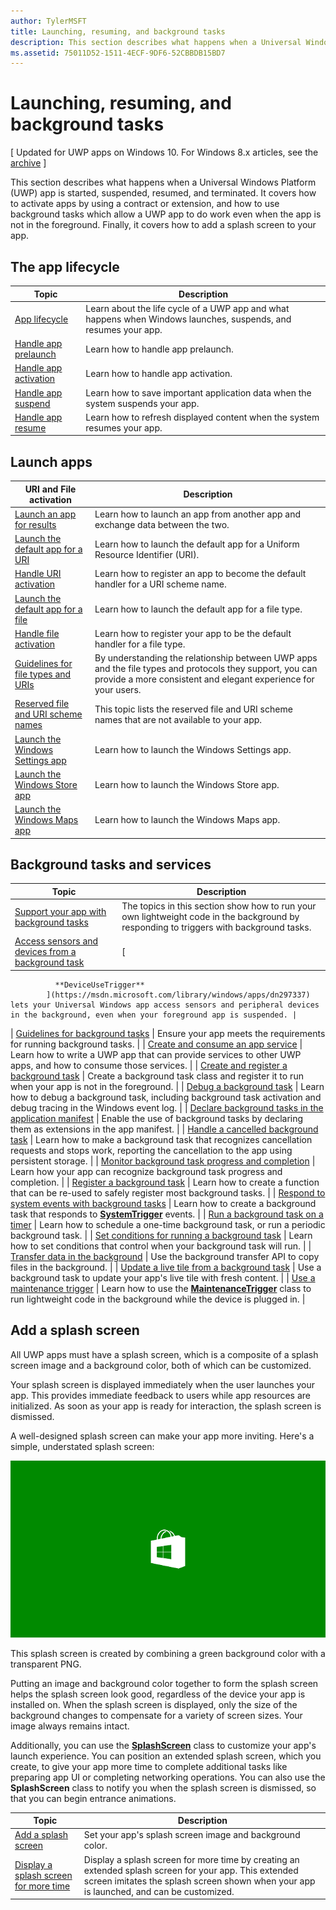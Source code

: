 ```yaml
---
author: TylerMSFT
title: Launching, resuming, and background tasks
description: This section describes what happens when a Universal Windows Platform (UWP) app is started, suspended, resumed, and terminated.
ms.assetid: 75011D52-1511-4ECF-9DF6-52CBBDB15BD7
---
```


# Launching, resuming, and background tasks


\[ Updated for UWP apps on Windows 10. For Windows 8.x articles, see the [archive](http://go.microsoft.com/fwlink/p/?linkid=619132) \]


This section describes what happens when a Universal Windows Platform (UWP) app is started, suspended, resumed, and terminated. It covers how to activate apps by using a contract or extension, and how to use background tasks which allow a UWP app to do work even when the app is not in the foreground. Finally, it covers how to add a splash screen to your app.

## The app lifecycle

| Topic                                            | Description                                                                                                     |
|--------------------------------------------------|-----------------------------------------------------------------------------------------------------------------|
| [App lifecycle](app-lifecycle.md)               | Learn about the life cycle of a UWP app and what happens when Windows launches, suspends, and resumes your app. |
| [Handle app prelaunch](handle-app-prelaunch.md) | Learn how to handle app prelaunch.                                                                              |
| [Handle app activation](activate-an-app.md)     | Learn how to handle app activation.                                                                             |
| [Handle app suspend](suspend-an-app.md)         | Learn how to save important application data when the system suspends your app.                                 |
| [Handle app resume](resume-an-app.md)           | Learn how to refresh displayed content when the system resumes your app.                                        |

 

## Launch apps


| URI and File activation                                                                         | Description                                                                                                                                                                |
|-------------------------------------------------------------------------------------------------|----------------------------------------------------------------------------------------------------------------------------------------------------------------------------|
| [Launch an app for results](how-to-launch-an-app-for-results.md)                               | Learn how to launch an app from another app and exchange data between the two.                                                                                             |
| [Launch the default app for a URI](launch-default-app.md)                                      | Learn how to launch the default app for a Uniform Resource Identifier (URI).                                                                                               |
| [Handle URI activation](handle-uri-activation.md)                                              | Learn how to register an app to become the default handler for a URI scheme name.                                                                                          |
| [Launch the default app for a file](launch-the-default-app-for-a-file.md)                      | Learn how to launch the default app for a file type.                                                                                                                       |
| [Handle file activation](handle-file-activation.md)                                            | Learn how to register your app to be the default handler for a file type.                                                                                                  |
| [Guidelines for file types and URIs](https://msdn.microsoft.com/library/windows/apps/hh700321) | By understanding the relationship between UWP apps and the file types and protocols they support, you can provide a more consistent and elegant experience for your users. |
| [Reserved file and URI scheme names](reserved-uri-scheme-names.md)                             | This topic lists the reserved file and URI scheme names that are not available to your app.                                                                                |
| [Launch the Windows Settings app](launch-settings-app.md)                                      | Learn how to launch the Windows Settings app.                                                                                                                              |
| [Launch the Windows Store app](launch-store-app.md)                                            | Learn how to launch the Windows Store app.                                                                                                                                 |
| [Launch the Windows Maps app](launch-maps-app.md)                                              | Learn how to launch the Windows Maps app.                                                                                                                                  |

 

## Background tasks and services



| Topic                                                                                                            | Description                                                                                                                                                                                   |
|------------------------------------------------------------------------------------------------------------------|-----------------------------------------------------------------------------------------------------------------------------------------------------------------------------------------------|
| [Support your app with background tasks](support-your-app-with-background-tasks.md)                             | The topics in this section show how to run your own lightweight code in the background by responding to triggers with background tasks.                                                       |
| [Access sensors and devices from a background task](access-sensors-and-devices-from-a-background-task.md)       | [
              **DeviceUseTrigger**
            ](https://msdn.microsoft.com/library/windows/apps/dn297337) lets your Universal Windows app access sensors and peripheral devices in the background, even when your foreground app is suspended. |
| [Guidelines for background tasks](guidelines-for-background-tasks.md)                                           | Ensure your app meets the requirements for running background tasks.                                                                                                                          |
| [Create and consume an app service](how-to-create-and-consume-an-app-service.md)                                | Learn how to write a UWP app that can provide services to other UWP apps, and how to consume those services.                                                                                  |
| [Create and register a background task](create-and-register-a-background-task.md)                               | Create a background task class and register it to run when your app is not in the foreground.                                                                                                 |
| [Debug a background task](debug-a-background-task.md)                                                           | Learn how to debug a background task, including background task activation and debug tracing in the Windows event log.                                                                        |
| [Declare background tasks in the application manifest](declare-background-tasks-in-the-application-manifest.md) | Enable the use of background tasks by declaring them as extensions in the app manifest.                                                                                                       |
| [Handle a cancelled background task](handle-a-cancelled-background-task.md)                                     | Learn how to make a background task that recognizes cancellation requests and stops work, reporting the cancellation to the app using persistent storage.                                     |
| [Monitor background task progress and completion](monitor-background-task-progress-and-completion.md)           | Learn how your app can recognize background task progress and completion.                                                                                                                     |
| [Register a background task](register-a-background-task.md)                                                     | Learn how to create a function that can be re-used to safely register most background tasks.                                                                                                  |
| [Respond to system events with background tasks](respond-to-system-events-with-background-tasks.md)             | Learn how to create a background task that responds to [**SystemTrigger**](https://msdn.microsoft.com/library/windows/apps/br224839) events.                                                                         |
| [Run a background task on a timer](run-a-background-task-on-a-timer-.md)                                        | Learn how to schedule a one-time background task, or run a periodic background task.                                                                                                          |
| [Set conditions for running a background task](set-conditions-for-running-a-background-task.md)                 | Learn how to set conditions that control when your background task will run.                                                                                                                  |
| [Transfer data in the background](https://msdn.microsoft.com/library/windows/apps/mt280377)                                           | Use the background transfer API to copy files in the background.                                                                                                                              |
| [Update a live tile from a background task](update-a-live-tile-from-a-background-task.md)                       | Use a background task to update your app's live tile with fresh content.                                                                                                                      |
| [Use a maintenance trigger](use-a-maintenance-trigger.md)                                                       | Learn how to use the [**MaintenanceTrigger**](https://msdn.microsoft.com/library/windows/apps/hh700517) class to run lightweight code in the background while the device is plugged in.                             |

 

## Add a splash screen


All UWP apps must have a splash screen, which is a composite of a splash screen image and a background color, both of which can be customized.

Your splash screen is displayed immediately when the user launches your app. This provides immediate feedback to users while app resources are initialized. As soon as your app is ready for interaction, the splash screen is dismissed.

A well-designed splash screen can make your app more inviting. Here's a simple, understated splash screen:

![a 75% scaled screen capture of the splash screen from the splash screen sample.](images/regularsplashscreen.png)

This splash screen is created by combining a green background color with a transparent PNG.

Putting an image and background color together to form the splash screen helps the splash screen look good, regardless of the device your app is installed on. When the splash screen is displayed, only the size of the background changes to compensate for a variety of screen sizes. Your image always remains intact.

Additionally, you can use the [**SplashScreen**](https://msdn.microsoft.com/library/windows/apps/br224763) class to customize your app's launch experience. You can position an extended splash screen, which you create, to give your app more time to complete additional tasks like preparing app UI or completing networking operations. You can also use the **SplashScreen** class to notify you when the splash screen is dismissed, so that you can begin entrance animations.

| Topic                                                                          | Description                                                                                                                                                                                       |
|--------------------------------------------------------------------------------|---------------------------------------------------------------------------------------------------------------------------------------------------------------------------------------------------|
| [Add a splash screen](add-a-splash-screen.md)                                 | Set your app's splash screen image and background color.                                                                                                                                          |
| [Display a splash screen for more time](create-a-customized-splash-screen.md) | Display a splash screen for more time by creating an extended splash screen for your app. This extended screen imitates the splash screen shown when your app is launched, and can be customized. |

 

 

 


<!--HONumber=Jun16_HO3-->



